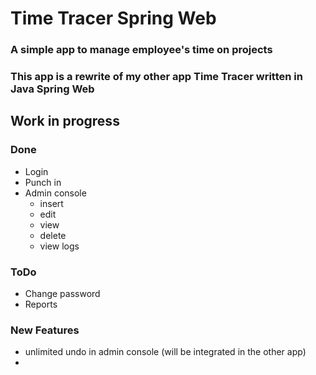 # Time Tracer Spring Web

### A simple app to manage employee's time on projects

### This app is a rewrite of my other app Time Tracer written in Java Spring Web

## Work in progress
### Done
- Login
- Punch in
- Admin console
    - insert
    - edit
    - view
    - delete
    - view logs

### ToDo
- Change password
- Reports

### New Features
- unlimited undo in admin console (will be integrated in the other app)
- 